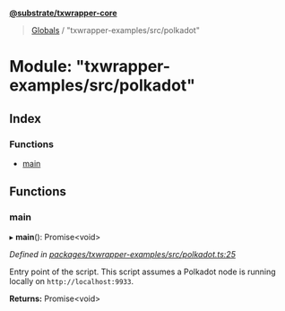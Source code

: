 **[@substrate/txwrapper-core](../README.md)**

> [Globals](../globals.md) / "txwrapper-examples/src/polkadot"

# Module: "txwrapper-examples/src/polkadot"

## Index

### Functions

* [main](_txwrapper_examples_src_polkadot_.md#main)

## Functions

### main

▸ **main**(): Promise<void\>

*Defined in [packages/txwrapper-examples/src/polkadot.ts:25](https://github.com/paritytech/txwrapper-core/blob/15c9541/packages/txwrapper-examples/src/polkadot.ts#L25)*

Entry point of the script. This script assumes a Polkadot node is running
locally on `http://localhost:9933`.

**Returns:** Promise<void\>
